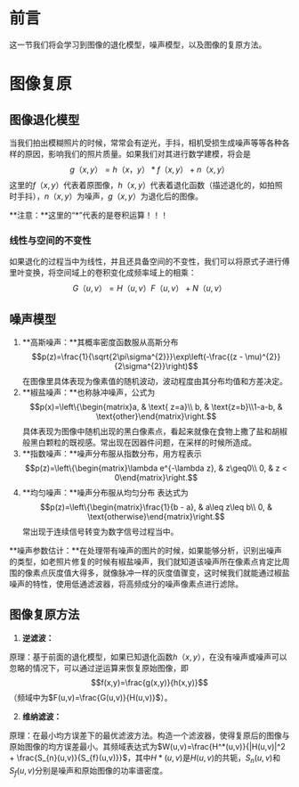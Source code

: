 # 前言
这一节我们将会学习到图像的退化模型，噪声模型，以及图像的复原方法。
# 图像复原
## 图像退化模型
当我们拍出模糊照片的时候，常常会有逆光，手抖，相机受损生成噪声等等各种各样的原因，影响我们的照片质量。如果我们对其进行数学建模，将会是$$g（x,y）=h（x，y）*f（x,y）+n（x,y）$$
这里的$f（x,y）$代表着原图像，$h（x,y）$代表着退化函数（描述退化的，如拍照时手抖），$n（x,y）$为噪声，$g（x,y）$为退化后的图像。

**注意：**这里的“\*”代表的是卷积运算！！！
### 线性与空间的不变性
如果退化的过程当中为线性，并且还具备空间的不变性，我们可以将原式子进行傅里叶变换，将空间域上的卷积变化成频率域上的相乘：$$G（u,v）=H（u,v）F（u,v）+N（u,v）$$
## 噪声模型
1. **高斯噪声：**其概率密度函数服从高斯分布
$$p(z)=\frac{1}{\sqrt{2\pi\sigma^{2}}}\exp\left(-\frac{(z - \mu)^{2}}{2\sigma^{2}}\right)$$
在图像里具体表现为像素值的随机波动，波动程度由其分布均值和方差决定。
2. **椒盐噪声：**也称脉冲噪声，公式为
$$p(x)=\left\{\begin{matrix}a, & \text{ z=a}\\ b, & \text{z=b}\\1-a-b, & \text{other}\end{matrix}\right.$$
具体表现为图像中随机出现的黑白像素点，看起来就像在食物上撒了盐和胡椒般黑白颗粒的既视感。常出现在因器件问题，在采样的时候所造成。
3. **指数噪声：**噪声分布服从指数分布，用方程表示
$$p(z)=\left\{\begin{matrix}\lambda e^{-\lambda z}, & z\geq0\\ 0, & z < 0\end{matrix}\right.$$
4. **均匀噪声：**噪声分布服从均匀分布
表达式为$$p(z)=\left\{\begin{matrix}\frac{1}{b - a}, & a\leq z\leq b\\ 0, & \text{otherwise}\end{matrix}\right.$$
常出现于连续信号转变为数字信号过程当中。

**噪声参数估计：**在处理带有噪声的图片的时候，如果能够分析，识别出噪声的类型，如老照片修复的时候有椒盐噪声，我们就知道该噪声所在像素点肯定比周围的像素点灰度值大得多，就像脉冲一样的灰度值骤变，这时候我们就能通过椒盐噪声的特性，使用低通滤波器，将高频成分的噪声像素点进行滤除。
## 图像复原方法
1. **逆滤波：**

原理：基于前面的退化模型，如果已知退化函数$h（x,y）$，在没有噪声或噪声可以忽略的情况下，可以通过逆运算来恢复原始图像，即$$f(x,y)=\frac{g(x,y)}{h(x,y)}$$（频域中为$F(u,v)=\frac{G(u,v)}{H(u,v)}$）。

2. **维纳滤波：**

  原理：在最小均方误差下的最优滤波方法。构造一个滤波器，使得复原后的图像与原始图像的均方误差最小。其频域表达式为$W(u,v)=\frac{H^*(u,v)}{|H(u,v)|^2 + \frac{S_{n}(u,v)}{S_{f}(u,v)}}$，其中$H*(u,v)$是$H(u,v)$的共轭，$S_n(u,v)$和$S_f(u,v)$分别是噪声和原始图像的功率谱密度。